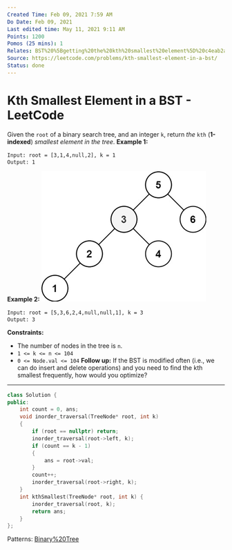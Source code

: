 ```yaml
---
Created Time: Feb 09, 2021 7:59 AM
Do Date: Feb 09, 2021
Last edited time: May 11, 2021 9:11 AM
Points: 1200
Pomos (25 mins): 1
Relates: BST%20%5Bgetting%20the%20kth%20smallest%20element%5D%20c4eab2aacf694a73a4a3ed60e2ddb104.md
Source: https://leetcode.com/problems/kth-smallest-element-in-a-bst/
Status: done
---
```


# Kth Smallest Element in a BST - LeetCode

Given the `root` of a binary search tree, and an integer `k`, return *the* `kth` (**1-indexed**) *smallest element in the tree*.
**Example 1:**
```
Input: root = [3,1,4,null,2], k = 1
Output: 1
```
**Example 2:**
![Kth%20Smallest%20Element%20in%20a%20BST%20-%20LeetCode%2048715518ea7946aaad7afe4a249f0188/kthtree2.jpg](Kth%20Smallest%20Element%20in%20a%20BST%20-%20LeetCode%2048715518ea7946aaad7afe4a249f0188/kthtree2.jpg)
```
Input: root = [5,3,6,2,4,null,null,1], k = 3
Output: 3
```
**Constraints:**
- The number of nodes in the tree is `n`.
- `1 <= k <= n <= 104`
- `0 <= Node.val <= 104`
**Follow up:** If the BST is modified often (i.e., we can do insert and delete operations) and you need to find the kth smallest frequently, how would you optimize?
---
```cpp
class Solution {
public:
    int count = 0, ans; 
    void inorder_traversal(TreeNode* root, int k)
    {
        if (root == nullptr) return;
        inorder_traversal(root->left, k); 
        if (count == k - 1)
        {
            ans = root->val;
        }
        count++;
        inorder_traversal(root->right, k); 
    }
    int kthSmallest(TreeNode* root, int k) {
        inorder_traversal(root, k); 
        return ans; 
    }
};
```
Patterns: [Binary%20Tree](Binary%20Tree.md)